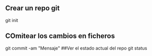 ## Crear un repo git
git init
## COmitear los cambios en ficheros
git commit -am "Mensaje"
##Ver el estado actual del repo
git status
